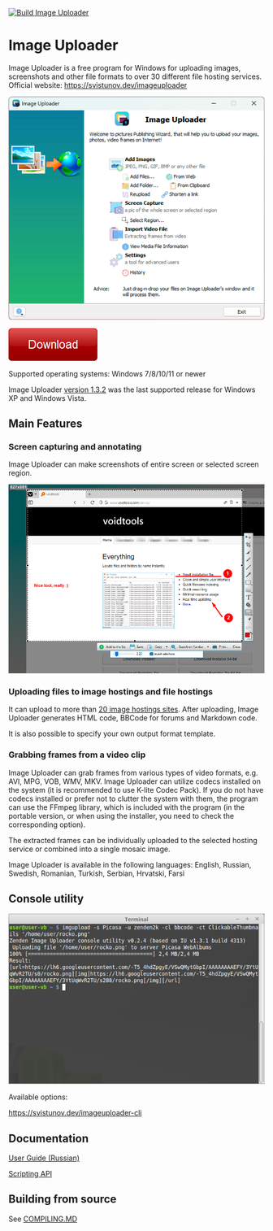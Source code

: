 [![Build Image Uploader](https://github.com/zenden2k/image-uploader/actions/workflows/main.yml/badge.svg?branch=master)](https://github.com/zenden2k/image-uploader/actions/workflows/main.yml)

# Image Uploader

Image Uploader is a free program for Windows for uploading images, screenshots and other file formats to over 30 different file hosting services. 
Official website: https://svistunov.dev/imageuploader

![Image Uploader main window](./Pics/main_window.png)

[![Download Image Uploader](./Pics/download_btn.png)](https://svistunov.dev/imageuploader_downloads)

Supported operating systems: Windows 7/8/10/11 or newer

Image Uploader [version 1.3.2](https://github.com/zenden2k/image-uploader/releases/tag/1.3.2-release) was the last supported release for Windows XP and Windows Vista.

## Main Features

### Screen capturing and annotating
Image Uploader can make screenshots of entire screen or selected screen region.

![Screen capturing with Image Uploader](./Pics/image_editor.png)

### Uploading files to image hostings and file hostings
It can upload to more than [20 image hostings sites](https://svistunov.dev/imageuploader_servers). After uploading, Image Uploader generates HTML code, BBCode for forums and Markdown code.

It is also possible to specify your own output format template.

### Grabbing frames from a video clip
Image Uploader can grab frames from various types of video formats, e.g. AVI, MPG, VOB, WMV, MKV. Image Uploader can utilize codecs installed on the system (it is recommended to use K-lite Codec Pack). If you do not have codecs installed or prefer not to clutter the system with them, the program can use the FFmpeg library, which is included with the program (in the portable version, or when using the installer, you need to check the corresponding option).

The extracted frames can be individually uploaded to the selected hosting service or combined into a single mosaic image.

Image Uploader is available in the following languages: English, Russian, Swedish, Romanian, Turkish, Serbian, Hrvatski, Farsi

## Console utility

![Image Uploader CLI running on Ubuntu](./Pics/cli_terminal.png)

Available options:

https://svistunov.dev/imageuploader-cli

## Documentation

[User Guide (Russian)](https://zenden2k.github.io/image-uploader/)

[Scripting API](https://zenden2k.github.io/image-uploader/api/html/index.html)

## Building from source

See [COMPILING.MD](COMPILING.MD)
